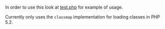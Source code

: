 In order to use this look at [test.php](test.php) for example of usage. 

Currently only uses the `classmap` implementation for loading classes in PHP 5.2.